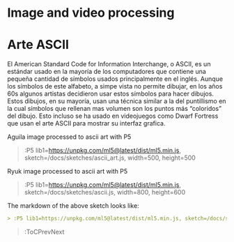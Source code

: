 # Image and video processing

# Arte ASCII
El American Standard Code for Information Interchange, o ASCII, es un estándar usado en la mayoría de los computadores que contiene una pequeña cantidad de símbolos usados principalmente en el inglés. Aunque los símbolos de este alfabeto, a simpe vista no permite dibujar, en los años 60s algunos artistas decidieron usar estos símbolos para hacer dibujos. Estos dibujos, en su mayoría, usan una técnica similar a la del puntillismo en la cual símbolos que rellenan mas volumen son los puntos más “coloridos” del dibujo. Esto incluso se ha usado en videojuegos como Dwarf Fortress que usan el arte ASCII para mostrar su interfaz grafica.


Aguila image processed to ascii art with P5

> :P5 lib1=https://unpkg.com/ml5@latest/dist/ml5.min.js, sketch=/docs/sketches/ascii_art.js, width=500, height=500

Ryuk image processed to ascii art with P5

> :P5 lib1=https://unpkg.com/ml5@latest/dist/ml5.min.js, sketch=/docs/sketches/ascii.js, width=800, height=600

The markdown of the above sketch looks like:

```md
> :P5 lib1=https://unpkg.com/ml5@latest/dist/ml5.min.js, sketch=/docs/sketches/lib.js, width=512, height=512
```

> :ToCPrevNext